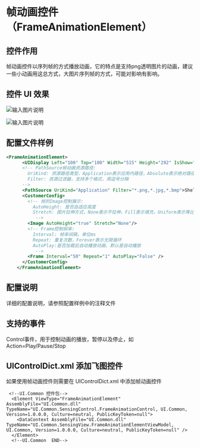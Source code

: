 
# 帧动画控件（FrameAnimationElement）

## 控件作用

帧动画控件以序列帧的方式播放动画，它的特点是支持png透明图片的动画，建议一些小动画用这总方式，大图片序列帧的方式，可能对影响有影响。

## 控件 UI 效果

![输入图片说明](https://sensingstore.oss-cn-shanghai.aliyuncs.com/Troncell/SensingPlatfrom/FrameAnimation1.gif")

![输入图片说明](https://sensingstore.oss-cn-shanghai.aliyuncs.com/Troncell/SensingPlatfrom/FrameAnimation2.gif")

## 配置文件样例

```xml
<FrameAnimationElement>
      <UIDisplay Left="100" Top="100" Width="515" Height="292" IsShow="True" ZIndex="1" UsePercent="false" IsUseCache="True" />
      <!-- PathSource帧动画资源路径:
        UriKind: 资源路径类型，Application表示应用内路径，Absolute表示绝对路径，Relative表示相对路径，Project表示工程路径
        Filter: 资源过滤器，支持多个格式，用逗号分隔
      -->
      <PathSource UriKind="Application" Filter="*.png,*.jpg,*.bmp">Shell\Pages\StarPWallPage\仙鹤序列帧</PathSource>
      <CustomerConfig>
        <!-- 帧的Image控制展示:
          AutoHeight: 是否自适应高度
          Stretch: 图片拉伸方式，None表示不拉伸，Fill表示填充，Uniform表示等比例缩放，UniformToFill
           -->
        <Image AutoHeight="true" Stretch="None"/>
        <!-- Frame控制帧率:
          Interval: 帧率间隔，单位ms
          Repeat: 重复次数，Forever表示无限循环
          AutoPlay:是否加载后自动播放动画，默认是自动播放 
           -->
        <Frame Interval="50" Repeat="1" AutoPlay="False" />
      </CustomerConfig>
    </FrameAnimationElement>
```

## 配置说明

详细的配置说明，请参照配置样例中的注释文件

## 支持的事件

Control事件，用于控制动画的播放，暂停以及停止，如 Action=Play/Pause/Stop

## UIControlDict.xml 添加飞图控件

如果使用帧动画控件则需要在 UIControlDict.xml 中添加帧动画控件

```
 <!--UI.Common 控件包-->
  <Element ViewType="FrameAnimationElement" AssemblyFile="UI.Common.dll" TypeName="UI.Common.SensingControl.FrameAnimationControl, UI.Common, Version=1.0.0.0, Culture=neutral, PublicKeyToken=null">
    <DataContext AssemblyFile="UI.Common.dll" TypeName="UI.Common.SensingView.FrameAnimationElementViewModel, UI.Common, Version=1.0.0.0, Culture=neutral, PublicKeyToken=null" />
  </Element>
  <!--UI.Common  END-->
```
